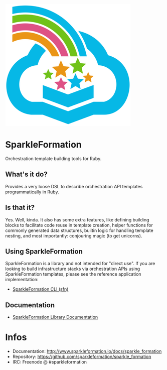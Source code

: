 ![SparkleFormation](img/sparkle-formation.png)

# SparkleFormation

Orchestration template building tools for Ruby.

## What's it do?

Provides a very loose DSL to describe orchestration API templates
programmatically in Ruby.

## Is that it?

Yes. Well, kinda. It also has some extra features, like defining
building blocks to facilitate code reuse in template creation,
helper functions for commonly generated data structures, builtin
logic for handling template nesting, and most importantly:
conjouring magic (to get unicorns).

## Using SparkleFormation

SparkleFormation is a library and not intended for "direct use". If
you are looking to build infrastructure stacks via orchestration APIs
using SparkleFormation templates, please see the reference application
implementation:

* [SparkleFormation CLI (sfn)](http://www.sparkleformation.io/docs/sfn)

## Documentation

* [SparkleFormation Library Documentation](http://www.sparkleformation.io/docs/sparkle_formation/)

# Infos
* Documentation: http://www.sparkleformation.io/docs/sparkle_formation
* Repository: https://github.com/sparkleformation/sparkle_formation
* IRC: Freenode @ #sparkleformation

